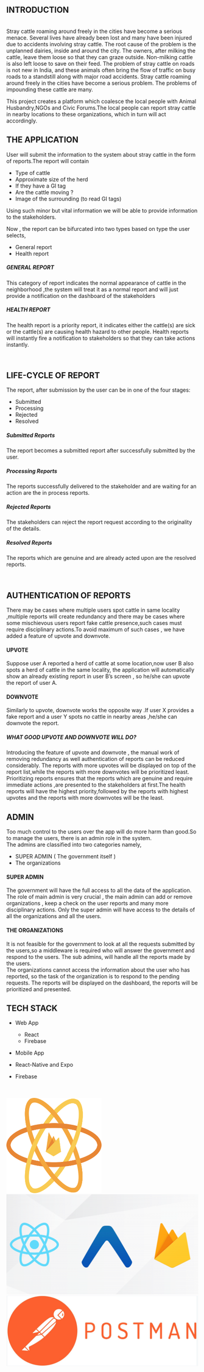 ## INTRODUCTION

<br />
Stray cattle roaming around freely in the cities have become a serious menace. Several lives have already been lost and many have been injured due to accidents involving stray cattle. The root cause of the problem is the unplanned dairies, inside and around the city. The owners, after milking the cattle, leave them loose so that they can graze outside. Non-milking cattle is also left loose to save on their feed. The problem of stray cattle on roads is not new in India, and these animals often bring the flow of traffic on busy roads to a standstill along with major road accidents. Stray cattle roaming around freely in the cities have become a serious problem. The problems of impounding these cattle are many.
<br />

This project creates a platform which coalesce the local people with Animal Husbandry,NGOs and Civic Forums.The local people can report stray cattle in nearby locations to these organizations, which in turn will act accordingly.

## THE APPLICATION

User will submit the information to the system about stray cattle in the form of reports.The report will contain

- Type of cattle
- Approximate size of the herd
- If they have a GI tag
- Are the cattle moving ?
- Image of the surrounding (to read GI tags)
  <br />

Using such minor but vital information we will be able to provide information to the stakeholders.
<br />

Now , the report can be bifurcated into two types based on type the user selects,

- General report
- Health report

##### GENERAL REPORT

This category of report indicates the normal appearance of cattle in the neighborhood ,the system will treat it as a normal report and will just provide a notification on the dashboard of the stakeholders

##### HEALTH REPORT

The health report is a priority report, it indicates either the cattle(s) are sick or the cattle(s) are causing health hazard to other people. Health reports will instantly fire a notification to stakeholders so that they can take actions instantly.

<br />

## LIFE-CYCLE OF REPORT

The report, after submission by the user can be in one of the four stages:

- Submitted
- Processing
- Rejected
- Resolved

##### Submitted Reports

The report becomes a submitted report after successfully submitted by the user.

##### Processing Reports

The reports successfully delivered to the stakeholder and are waiting for an action are the in process reports.

##### Rejected Reports

The stakeholders can reject the report request according to the originality of the details.

##### Resolved Reports

The reports which are genuine and are already acted upon are the resolved reports.

<br />

## AUTHENTICATION OF REPORTS

There may be cases where multiple users spot cattle in same locality ,multiple reports will create redundancy and there may be cases where some mischievous users report fake cattle presence,such cases must require disciplinary actions.To avoid maximum of such cases , we have added a feature of upvote and downvote.

#### UPVOTE

Suppose user A reported a herd of cattle at some location,now user B also spots a herd of cattle in the same locality, the application will automatically show an already existing report in user B’s screen , so he/she can upvote the report of user A.

#### DOWNVOTE

Similarly to upvote, downvote works the opposite way .If user X provides a fake report and a user Y spots no cattle in nearby areas ,he/she can downvote the report.

##### WHAT GOOD UPVOTE AND DOWNVOTE WILL DO?

Introducing the feature of upvote and downvote , the manual work of removing redundancy as well authentication of reports can be reduced considerably.
The reports with more upvotes will be displayed on top of the report list,while the reports with more downvotes will be prioritized least.
<br />
Prioritizing reports ensures that the reports which are genuine and require immediate actions ,are presented to the stakeholders at first.The health reports will have the highest priority,followed by the reports with highest upvotes and the reports with more downvotes will be the least.

## ADMIN

Too much control to the users over the app will do more harm than good.So to manage the users, there is an admin role in the system.
<br />
The admins are classified into two categories namely,

- SUPER ADMIN ( The government itself )
- The organizations

#### SUPER ADMIN

The government will have the full access to all the data of the application. The role of main admin is very crucial , the main admin can add or remove organizations , keep a check on the user reports and many more disciplinary actions.
Only the super admin will have access to the details of all the organizations and all the users.

#### THE ORGANIZATIONS

It is not feasible for the government to look at all the requests submitted by the users,so a middleware is required who will answer the government and respond to the users. The sub admins, will handle all the reports made by the users.
<br />
The organizations cannot access the information about the user who has reported, so the task of the organization is to respond to the pending requests. The reports will be displayed on the dashboard, the reports will be prioritized and presented.

## TECH STACK

- Web App

  - React
  - Firebase

- Mobile App
- React-Native and Expo
- Firebase

<br />
<br />

<img src="https://github.com/Ferin79/Cattle-Stray/raw/master/admin/public/custom/static/react-firebase.png" alt="React & Firebase" width="250" height="250"/>

<img src="https://github.com/Ferin79/Cattle-Stray/raw/master/admin/public/custom/static/mobile-app.png" alt="Expo/React-Native & Firebase"/>

<img src="https://github.com/Ferin79/Cattle-Stray/raw/master/admin/public/custom/static/postman.png" alt="Postman"/>
